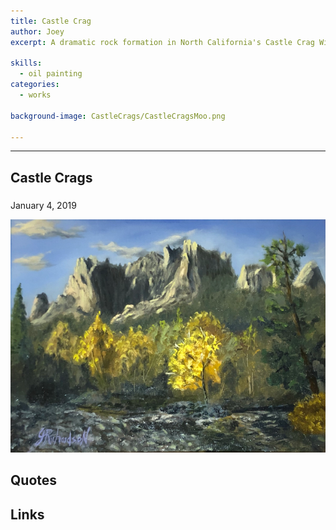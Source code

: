 ```yaml
---
title: Castle Crag
author: Joey
excerpt: A dramatic rock formation in North California's Castle Crag Wilderness Area

skills:
  - oil painting
categories:
  - works
  
background-image: CastleCrags/CastleCragsMoo.png

---
```

---
<script>
function myFunction(imgs) {
  var expandImg = document.getElementById("expandedImg");
  var imgText = document.getElementById("imgtext");
  expandImg.src = imgs.src;
  imgText.innerHTML = imgs.alt;
  expandImg.parentElement.style.display = "block";
}
</script>
<style>
  small{
    font-size: 10px;
  }
  /* The expanding image container */
.container {
  display: none;
  z-index: 10;
  margin-left: auto;
  margin-right: auto;
  position: fixed;
  top: 10%;
  left: 10%;
  width: 80vw;
  overflow-y: scroll;
  overflow-x: scroll;
  bottom: 3%;
}
/* Expanding image text */
#imgtext {
  position: absolute;
  bottom: 15px;
  left: 15px;
  color: white;
  font-size: 20px;
}
/* Closable button inside the expanded image */
.closebtn {
  position: absolute;
  top: 10px;
  right: 15px;
  color: white;
  font-size: 35px;
  cursor: pointer;
}
  </style>
  <link rel="stylesheet" href="https://cdnjs.cloudflare.com/ajax/libs/font-awesome/4.7.0/css/font-awesome.min.css">

## Castle Crags
### 
January 4, 2019


<img class="imageDisplay" src="/images/CastleCrags/CastleCragsMoo.png" onclick="myFunction(this);">
 



## Quotes



## Links


